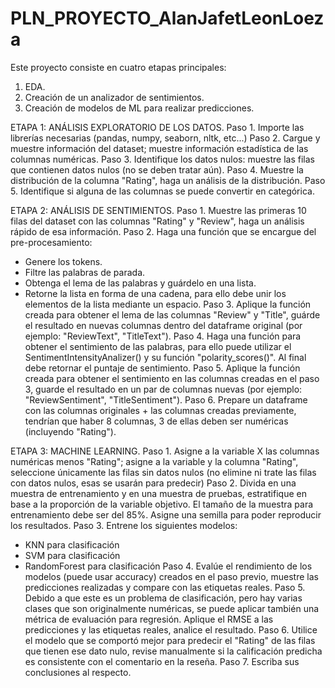 # PLN_PROYECTO_AlanJafetLeonLoeza

Este proyecto consiste en cuatro etapas principales:
1.	EDA.
2.	Creación de un analizador de sentimientos.
3.	Creación de modelos de ML para realizar predicciones.

ETAPA 1: ANÁLISIS EXPLORATORIO DE LOS DATOS.
Paso 1. Importe las librerías necesarias (pandas, numpy, seaborn, nltk, etc...)
Paso 2. Cargue y muestre información del dataset; muestre información estadística de las columnas numéricas.
Paso 3. Identifique los datos nulos: muestre las filas que contienen datos nulos (no se deben tratar aún).
Paso 4. Muestre la distribución de la columna "Rating", haga un análisis de la distribución.
Paso 5. Identifique si alguna de las columnas se puede convertir en categórica.

ETAPA 2: ANÁLISIS DE SENTIMIENTOS.
Paso 1. Muestre las primeras 10 filas del dataset con las columnas "Rating" y "Review", haga un análisis rápido de esa información.
Paso 2. Haga una función que se encargue del pre-procesamiento:
- Genere los tokens.
- Filtre las palabras de parada.
- Obtenga el lema de las palabras y guárdelo en una lista.
- Retorne la lista en forma de una cadena, para ello debe unir los elementos de la lista mediante un espacio.
Paso 3. Aplique la función creada para obtener el lema de las columnas "Review" y "Title", guárde el resultado en nuevas columnas dentro del dataframe original (por ejemplo: "ReviewText", "TitleText").
Paso 4. Haga una función para obtener el sentimiento de las palabras, para ello puede utilizar el SentimentIntensityAnalizer() y su función "polarity_scores()". Al final debe retornar el puntaje de sentimiento.
Paso 5. Aplique la función creada para obtener el sentimiento en las columnas creadas en el paso 3, guarde el resultado en un par de columnas nuevas (por ejemplo: "ReviewSentiment", "TitleSentiment").
Paso 6. Prepare un dataframe con las columnas originales + las columnas creadas previamente, tendrían que haber 8 columnas, 3 de ellas deben ser numéricas (incluyendo "Rating").

ETAPA 3: MACHINE LEARNING.
Paso 1. Asigne a la variable X las columnas numéricas menos "Rating"; asigne a la variable y la columna "Rating", seleccione únicamente las filas sin datos nulos (no elimine ni trate las filas con datos nulos, esas se usarán para predecir)
Paso 2. Divida en una muestra de entrenamiento y en una muestra de pruebas, estratifique en base a la proporción de la variable objetivo. El tamaño de la muestra para entrenamiento debe ser del 85%. Asigne una semilla para poder reproducir los resultados.
Paso 3. Entrene los siguientes modelos:
- KNN para clasificación
- SVM para clasificación
- RandomForest para clasificación
Paso 4. Evalúe el rendimiento de los modelos (puede usar accuracy) creados en el paso previo, muestre las predicciones realizadas y compare con las etiquetas reales.
Paso 5. Debido a que este es un problema de clasificación, pero hay varias clases que son originalmente numéricas, se puede aplicar también una métrica de evaluación para regresión. Aplique el RMSE a las predicciones y las etiquetas reales, analice el resultado.
Paso 6. Utilice el modelo que se comportó mejor para predecir el "Rating" de las filas que tienen ese dato nulo, revise manualmente si la calificación predicha es consistente con el comentario en la reseña.
Paso 7. Escriba sus conclusiones al respecto.
